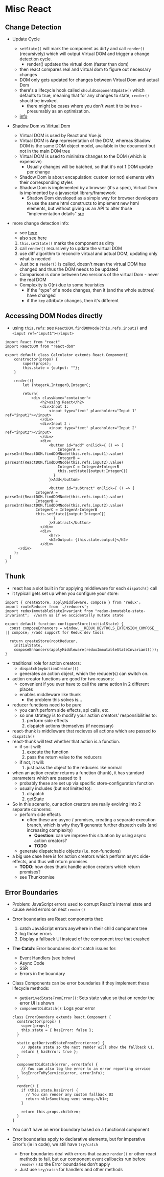Misc React
================================

## Change Detection

- Update Cycle
  - `setState()`  will mark the component as dirty and call `render()` (recursively) which will output Virtual DOM and trigger a change detection cycle.
    - render() updates the virtual dom (faster than dom)
  - then react compares real and virtual dom to figure out necessary changes
  - DOM only gets updated for changes between Virtual Dom and actual Dom
  - there's a lifecycle hook called `shouldComponentUpdate()` which defaults to true, meaning that for any changes to state, `render()` should be invoked.
    - there might be cases where you don't want it to be true - presumably as an optimization.
  - [info](https://stackoverflow.com/questions/24718709/reactjs-does-render-get-called-any-time-setstate-is-called)
  
- [Shadow Dom vs Virtual Dom](https://vuejsfeed.com/blog/learn-the-differences-between-shadow-dom-and-virtual-dom)  
    - Virtual DOM is used by React and Vue.js
    - Virtual DOM is **Any** representation of the DOM, whereas Shadow DOM is the same DOM object model, available in the document but not in the main DOM tree
    - Virtual DOM is used to minimize changes to the DOM (which is expensive)
      - Usually changes will be batched, so that it's not 1 DOM update per change
    - Shadow Dom is about encapulation: custom (or not) elements with their corresponding styles
    - Shadow Dom is implemented by a browser (it's a spec), Virtual Dom is implmented by a javascript library/framework
      - Shadow Dom developed as a simple way for browser developers to use the same html constructs to implement new html elements, but without giving us an API to alter those "implementation details" [src](https://glazkov.com/2011/01/14/what-the-heck-is-shadow-dom/)

- more change detection info:
  - see [here](https://medium.com/@gethylgeorge/how-virtual-dom-and-diffing-works-in-react-6fc805f9f84e)  
  - also see [here](https://reactjs.org/docs/reconciliation.html)
  1. `this.setState()` marks the component as dirty
  2. call `render()` recursively to update the virtual DOM
  3. use diff algorithm to reconcile virtual and actual DOM, updating only what is needed
  - Just bc a `render()` is called, doesn't mean the virtual DOM has changed and thus the DOM needs to be updated
  - Comparison is done between two versions of the virtual Dom - never the real DOM
  - Complexity is O(n) due to some heuristics
    - if the "type" of a node changes, then it (and the whole subtree) have changed
    - if the `key` attribute changes, then it's different

## Accessing DOM Nodes directly

- using `this.refs`: see `ReactDOM.findDOMNode(this.refs.input1)` and `<input ref="input1"></input>`

```(jsx)
import React from "react"
import ReactDOM from "react-dom"

export default class Calculator extends React.Component{
	constructor(props) {
		super(props);
		this.state = {output: ""};
	}

	render(){
		let IntegerA,IntegerB,IntegerC;
		
		return(
			<div className="container">						
				<h2>using React</h2>
				<div>Input 1: 
					<input type="text" placeholder="Input 1" ref="input1"></input>
				</div>
				<div>Input 2 :
					<input type="text" placeholder="Input 2" ref="input2"></input>
				</div>
				<div>
					<button id="add" onClick={ () => {
						IntegerA = parseInt(ReactDOM.findDOMNode(this.refs.input1).value)
						IntegerB = parseInt(ReactDOM.findDOMNode(this.refs.input2).value)
						IntegerC = IntegerA+IntegerB
						this.setState({output:IntegerC})
					  }
					}>Add</button>
					
					<button id="subtract" onClick={ () => {
              IntegerA = parseInt(ReactDOM.findDOMNode(this.refs.input1).value)
              IntegerB = parseInt(ReactDOM.findDOMNode(this.refs.input2).value)
              IntegerC = IntegerA-IntegerB
              this.setState({output:IntegerC})
					  }
					}>Subtract</button>
				</div>
				<div>
					<hr/>
					<h2>Output: {this.state.output}</h2>
				</div>
      </div>
    );
  }
}
```

## Thunk
- react has a slot built in for applying middleware for each `dispatch()` call
- it typicall gets set up when you configure your store:

```(javascript)
import { createStore, applyMiddleware, compose } from 'redux';
import routeReducer from './reducers';
import reduxImmutableStateInvariant from "redux-immutable-state-invariant";  //warn us if we accidentally mutate state

export default function configureStore(initialState) {
  const composeEnhancers = window.__REDUX_DEVTOOLS_EXTENSION_COMPOSE__ || compose; //add support for Redux dev tools

  return createStore(rootReducer, 
    initialState, 
    composeEnhancers(applyMiddleware(reduxImmutableStateInvariant()));
}
```

- traditional role for action creators: 
  - `dispatch(myActionCreator())` 
  - generates an action object, which the reducer(s) can switch on.
- action creator functions are good for two reasons:
  - convenient if you ever have to call the same action in 2 different places 
  - enables middleware like thunk
    - the problem this solves is...
- reducer functions need to be pure
  - you can't perform side effects, api calls, etc.
  - so one strategy is to modify your action creators' responsibilities to:
    1. perform side effects
    2. dispatch actions themselves (if necessary)
- react-thunk is middleware that recieves all actions which are passed to `dispatch()`
- react-thunk will test whether that action is a function.  
  - if so it will:
    1. execute the function
    2. pass the return value to the reducers
  - if not, it will:
    1. just pass the object to the reducers like normal
- when an action creator returns a function (thunk), it has standard parameters which are passed to it 
  - probably these are set up via specific store-configuration function
  - usually includes (but not limited to): 
    1. dispatch
    2. getState
- So in this scenario, our action creators are really evolving into 2 separate concerns:
  - perform side effects
    - often these are async / promises, creating a separate execution branch, which is why they'll generate further dispatch calls (and increasing complexity)
      - **Question**:  can we improve this situation by using async action creators?
      - **TODO**
  - generate dispatchable objects (i.e. non-functions)  
- a big use case here is for action creators which perform async side-effects, and thus will return promises.
  - **TODO**: how does thunk handle action creators which return promises?
  - see Thunkromise


## Error Boundaries
- Problem: JavaScript errors used to corrupt React's internal state and cause weird errors on next `render()`
- Error boundaries are React components that:
  1. catch JavaScript errors anywhere in their child component tree
  2. log those errors
  3. Display a fallback UI instead of the component tree that crashed
- **The Catch**: Error boundaries don't catch issues for:
  - Event Handlers (see below)
  - Async Code
  - SSR
  - Errors in the boundary
- Class Components can be error boundaries if they implement these lifecycle methods:
  - `getDerivedStateFromError()`: Sets state value so that on render the error UI is shown
  - `componentDidCatch()`: Logs your error

  ```(jsx)
  class ErrorBoundary extends React.Component {
    constructor(props) {
      super(props);
      this.state = { hasError: false };
    }

    static getDerivedStateFromError(error) {
      // Update state so the next render will show the fallback UI.
      return { hasError: true };
    }

    componentDidCatch(error, errorInfo) {
      // You can also log the error to an error reporting service
      logErrorToMyService(error, errorInfo);
    }

    render() {
      if (this.state.hasError) {
        // You can render any custom fallback UI
        return <h1>Something went wrong.</h1>;
      }

      return this.props.children; 
    }
  }
  ```

- You can't have an error boundary based on a functional component
- Error boundaries apply to declarative elements, but for imperative Error's (ie in code), we still have `try/catch`
  - Error boundaries deal with errors that cause `render()` or other react methods to fail, but our component event callbacks run before `render()` so the Error boundaries don't apply
  - Just use `try/catch` for handlers and other methods